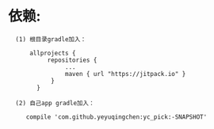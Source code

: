 #  依赖:
   
      (1) 根目录gradle加入：
      
          allprojects {
		       repositories {
		         	...
	         		maven { url "https://jitpack.io" }
        		}
        	}     
                  
      (2) 自己app gradle加入：
      
         compile 'com.github.yeyuqingchen:yc_pick:-SNAPSHOT'
       

